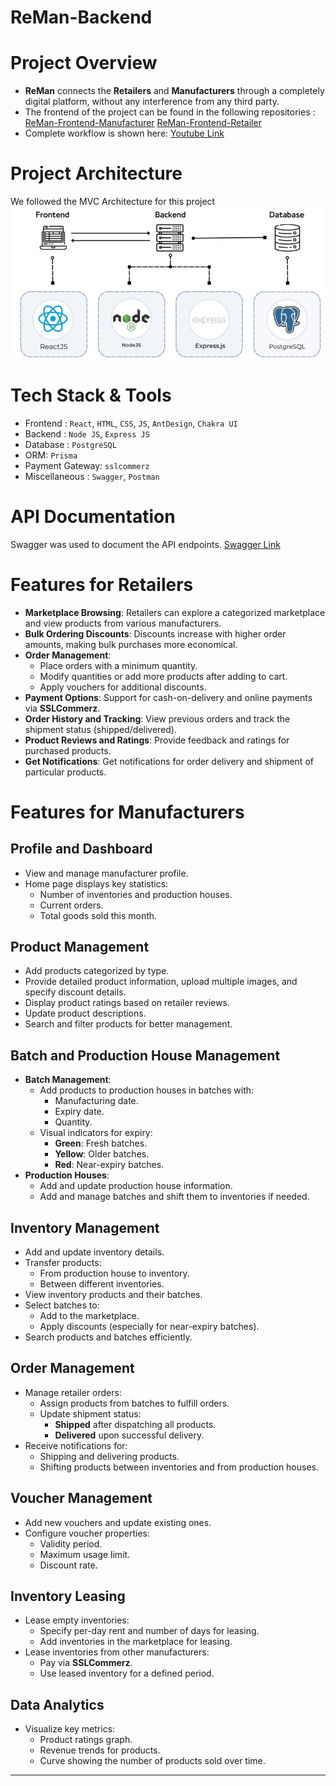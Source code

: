 # **ReMan-Backend**
# **Project Overview**

- **ReMan** connects the **Retailers** and **Manufacturers** through a completely digital platform, without any interference from any third party.
- The frontend of the project can be found in the following repositories : [ReMan-Frontend-Manufacturer](https://github.com/Frost101/ReMan-Frontend)  [ReMan-Frontend-Retailer](https://github.com/sabahcsxgawd/ReMan-Frontend-Retailer)
- Complete workflow is shown here: [Youtube Link](https://youtu.be/NSeYYYAv3-4)


# **Project Architecture**

We followed the MVC Architecture for this project
![](public/Architecture/architecture1.png)

# **Tech Stack & Tools**

- Frontend : `React`, `HTML`, `CSS`, `JS`, `AntDesign`, `Chakra UI`
- Backend : `Node JS`, `Express JS`
- Database : `PostgreSQL`
- ORM: `Prisma`
- Payment Gateway: `sslcommerz`
- Miscellaneous : `Swagger`, `Postman`

# **API Documentation**

Swagger was used to document the API endpoints. [Swagger Link](https://reman-backend-v9rf.onrender.com/api-docs/)

# Features for Retailers

- **Marketplace Browsing**: Retailers can explore a categorized marketplace and view products from various manufacturers.
- **Bulk Ordering Discounts**: Discounts increase with higher order amounts, making bulk purchases more economical.
- **Order Management**: 
  - Place orders with a minimum quantity.
  - Modify quantities or add more products after adding to cart.
  - Apply vouchers for additional discounts.
- **Payment Options**: Support for cash-on-delivery and online payments via **SSLCommerz**.
- **Order History and Tracking**: View previous orders and track the shipment status (shipped/delivered).
- **Product Reviews and Ratings**: Provide feedback and ratings for purchased products.
- **Get Notifications**: Get notifications for order delivery and shipment of particular products.


# Features for Manufacturers

## Profile and Dashboard
- View and manage manufacturer profile.
- Home page displays key statistics:
  - Number of inventories and production houses.
  - Current orders.
  - Total goods sold this month.

## Product Management
- Add products categorized by type.
- Provide detailed product information, upload multiple images, and specify discount details.
- Display product ratings based on retailer reviews.
- Update product descriptions.
- Search and filter products for better management.

## Batch and Production House Management
- **Batch Management**:
  - Add products to production houses in batches with:
    - Manufacturing date.
    - Expiry date.
    - Quantity.
  - Visual indicators for expiry:
    - **Green**: Fresh batches.
    - **Yellow**: Older batches.
    - **Red**: Near-expiry batches.
- **Production Houses**:
  - Add and update production house information.
  - Add and manage batches and shift them to inventories if needed.

## Inventory Management
- Add and update inventory details.
- Transfer products:
  - From production house to inventory.
  - Between different inventories.
- View inventory products and their batches.
- Select batches to:
  - Add to the marketplace.
  - Apply discounts (especially for near-expiry batches).
- Search products and batches efficiently.

## Order Management
- Manage retailer orders:
  - Assign products from batches to fulfill orders.
  - Update shipment status:
    - **Shipped** after dispatching all products.
    - **Delivered** upon successful delivery.
- Receive notifications for:
  - Shipping and delivering products.
  - Shifting products between inventories and from production houses.

## Voucher Management
- Add new vouchers and update existing ones.
- Configure voucher properties:
  - Validity period.
  - Maximum usage limit.
  - Discount rate.

## Inventory Leasing
- Lease empty inventories:
  - Specify per-day rent and number of days for leasing.
  - Add inventories in the marketplace for leasing.
- Lease inventories from other manufacturers:
  - Pay via **SSLCommerz**.
  - Use leased inventory for a defined period.

## Data Analytics
- Visualize key metrics:
  - Product ratings graph.
  - Revenue trends for products.
  - Curve showing the number of products sold over time.

---

